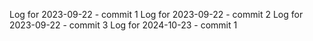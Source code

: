 Log for 2023-09-22 - commit 1
Log for 2023-09-22 - commit 2
Log for 2023-09-22 - commit 3
Log for 2024-10-23 - commit 1
